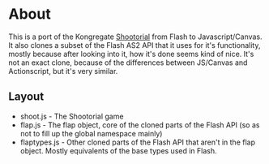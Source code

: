 About
=====

This is a port of the Kongregate [Shootorial](http://www.kongregate.com/games/Kongregate/shootorial-0) from Flash to Javascript/Canvas. It also clones a subset of the Flash AS2 API that it uses for it's functionality, mostly because after looking into it, how it's done seems kind of nice. It's not an exact clone, because of the differences between JS/Canvas and Actionscript, but it's very similar.

Layout
------
* shoot.js - The Shootorial game
* flap.js - The flap object, core of the cloned parts of the Flash API (so as not to fill up the global namespace mainly)
* flaptypes.js - Other cloned parts of the Flash API that aren't in the flap object. Mostly equivalents of the base types used in Flash.
